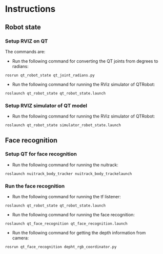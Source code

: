 # Instructions

## Robot state

### Setup RVIZ on QT
The commands are:

* Run the following command for converting the QT joints from degrees to radians: 
```
rosrun qt_robot_state qt_joint_radians.py 
```
* Run the following command for running the RViz simulator of QTRobot:
```
roslaunch qt_robot_state qt_robot_state.launch
```



### Setup RVIZ simulator of QT model
* Run the following command for running the RViz simulator of QTRobot:
```
roslaunch qt_robot_state simulator_robot_state.launch
```

## Face recognition 

### Setup QT for face recognition

* Run the following command for running the nuitrack:
```
roslaunch nuitrack_body_tracker nuitrack_body_trackelaunch
```

### Run the face recognition
* Run the following command for running the tf listener:
```
roslaunch qt_robot_state qt_robot_state.launch
```
* Run the following command for running the face recognition:
```
roslaunch qt_face_recognition qt_face_recognition.launch
```

* Run the following command for getting the depth information from camera:
```
rosrun qt_face_recognition depht_rgb_coordinator.py
```

